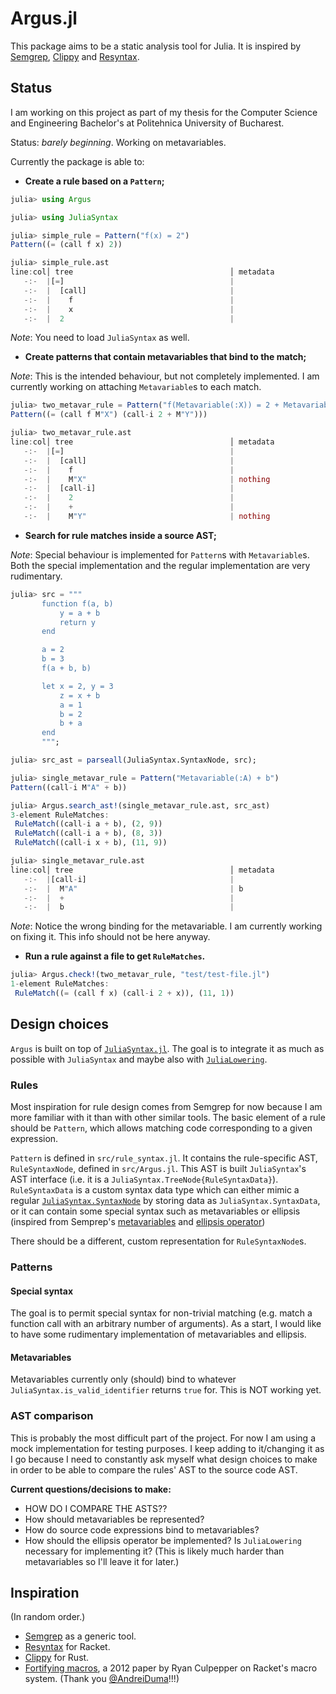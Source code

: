 # Argus.jl

This package aims to be a static analysis tool for Julia. It is
inspired by [Semgrep](https://github.com/semgrep/semgrep),
[Clippy](https://github.com/rust-lang/rust-clippy) and
[Resyntax](https://docs.racket-lang.org/resyntax/).


## Status

I am working on this project as part of my thesis for the Computer
Science and Engineering Bachelor's at Politehnica University of
Bucharest.

Status: _barely beginning_. Working on metavariables.

Currently the package is able to:

- **Create a rule based on a `Pattern`;**

```julia
julia> using Argus

julia> using JuliaSyntax

julia> simple_rule = Pattern("f(x) = 2")
Pattern((= (call f x) 2))

julia> simple_rule.ast
line:col│ tree                                   │ metadata
   -:-  |[=]                                     |
   -:-  |  [call]                                |
   -:-  |    f                                   |
   -:-  |    x                                   |
   -:-  |  2                                     |
```

_Note_: You need to load `JuliaSyntax` as well.

- **Create patterns that contain metavariables that bind to the match;**

_Note_: This is the intended behaviour, but not completely
implemented. I am currently working on attaching `Metavariable`s to
each match.

```julia
julia> two_metavar_rule = Pattern("f(Metavariable(:X)) = 2 + Metavariable(:Y)")
Pattern((= (call f M"X") (call-i 2 + M"Y")))

julia> two_metavar_rule.ast
line:col│ tree                                   │ metadata
   -:-  |[=]                                     |
   -:-  |  [call]                                |
   -:-  |    f                                   |
   -:-  |    M"X"                                | nothing
   -:-  |  [call-i]                              |
   -:-  |    2                                   |
   -:-  |    +                                   |
   -:-  |    M"Y"                                | nothing
```

- **Search for rule matches inside a source AST;**

_Note_: Special behaviour is implemented for `Pattern`s with
`Metavariable`s. Both the special implementation and the regular
implementation are very rudimentary.

```julia
julia> src = """
       function f(a, b)
           y = a + b
           return y
       end

       a = 2
       b = 3
       f(a + b, b)

       let x = 2, y = 3
           z = x + b
           a = 1
           b = 2
           b + a
       end
       """;

julia> src_ast = parseall(JuliaSyntax.SyntaxNode, src);

julia> single_metavar_rule = Pattern("Metavariable(:A) + b")
Pattern((call-i M"A" + b))

julia> Argus.search_ast!(single_metavar_rule.ast, src_ast)
3-element RuleMatches:
 RuleMatch((call-i a + b), (2, 9))
 RuleMatch((call-i a + b), (8, 3))
 RuleMatch((call-i x + b), (11, 9))

julia> single_metavar_rule.ast
line:col│ tree                                   │ metadata
   -:-  |[call-i]                                |
   -:-  |  M"A"                                  | b
   -:-  |  +                                     |
   -:-  |  b                                     |
```

_Note_: Notice the wrong binding for the metavariable. I am currently
working on fixing it. This info should not be here anyway.

- **Run a rule against a file to get `RuleMatches`.**

```julia
julia> Argus.check!(two_metavar_rule, "test/test-file.jl")
1-element RuleMatches:
 RuleMatch((= (call f x) (call-i 2 + x)), (11, 1))
```


## Design choices

`Argus` is built on top of
[`JuliaSyntax.jl`](https://github.com/JuliaLang/JuliaSyntax.jl). The
goal is to integrate it as much as possible with `JuliaSyntax` and
maybe also with
[`JuliaLowering`](https://github.com/c42f/JuliaLowering.jl).

### Rules

Most inspiration for rule design comes from Semgrep for now because I
am more familiar with it than with other similar tools. The basic
element of a rule should be `Pattern`, which allows matching code
corresponding to a given expression.

`Pattern` is defined in `src/rule_syntax.jl`. It contains the
rule-specific AST, `RuleSyntaxNode`, defined in `src/Argus.jl`. This
AST is built `JuliaSyntax`'s AST interface (i.e. it is a
`JuliaSyntax.TreeNode{RuleSyntaxData}`). `RuleSyntaxData` is a custom
syntax data type which can either mimic a regular
[`JuliaSyntax.SyntaxNode`](https://julialang.github.io/JuliaSyntax.jl/dev/api/#JuliaSyntax.SyntaxNode)
by storing data as `JuliaSyntax.SyntaxData`, or it can contain some
special syntax such as metavariables or ellipsis (inspired from
Semprep's
[metavariables](https://semgrep.dev/docs/writing-rules/pattern-syntax#metavariables)
and [ellipsis
operator](https://semgrep.dev/docs/writing-rules/pattern-syntax#ellipsis-operator))

There should be a different, custom representation for
`RuleSyntaxNode`s.

### Patterns

#### Special syntax

The goal is to permit special syntax for non-trivial matching
(e.g. match a function call with an arbitrary number of arguments). As
a start, I would like to have some rudimentary implementation of
metavariables and ellipsis.

#### Metavariables

Metavariables currently only (should) bind to whatever
`JuliaSyntax.is_valid_identifier` returns `true` for. This is NOT
working yet.

### AST comparison

This is probably the most difficult part of the project. For now I am
using a mock implementation for testing purposes. I keep adding to
it/changing it as I go because I need to constantly ask myself what
design choices to make in order to be able to compare the rules' AST
to the source code AST.

**Current questions/decisions to make:**

- HOW DO I COMPARE THE ASTS??
- How should metavariables be represented?
- How do source code expressions bind to metavariables?
- How should the ellipsis operator be implemented? Is `JuliaLowering`
  necessary for implementing it? (This is likely much harder than
  metavariables so I'll leave it for later.)


## Inspiration

(In random order.)

- [Semgrep](https://semgrep.dev/docs/writing-rules/overview) as a
  generic tool.
- [Resyntax](https://docs.racket-lang.org/resyntax/index.html) for
  Racket.
- [Clippy](https://doc.rust-lang.org/clippy/) for Rust.
- [Fortifying
  macros](https://www2.ccs.neu.edu/racket/pubs/c-jfp12.pdf), a 2012
  paper by Ryan Culpepper on Racket's macro system. (Thank you
  [@AndreiDuma](https://github.com/AndreiDuma)!!!)
